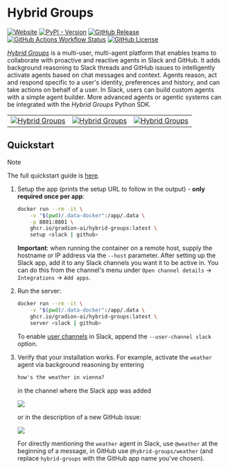 # Hybrid Groups

<p align="left">
    <a href="https://gradion-ai.github.io/hybrid-groups/"><img alt="Website" src="https://img.shields.io/website?url=https%3A%2F%2Fgradion-ai.github.io%2Fhybrid-groups%2F&up_message=online&down_message=offline&label=docs"></a>
    <a href="https://pypi.org/project/hybrid-groups/"><img alt="PyPI - Version" src="https://img.shields.io/pypi/v/hybrid-groups?color=blue"></a>
    <a href="https://github.com/gradion-ai/hybrid-groups/releases"><img alt="GitHub Release" src="https://img.shields.io/github/v/release/gradion-ai/hybrid-groups"></a>
    <a href="https://github.com/gradion-ai/hybrid-groups/actions"><img alt="GitHub Actions Workflow Status" src="https://img.shields.io/github/actions/workflow/status/gradion-ai/hybrid-groups/test.yml"></a>
    <a href="https://github.com/gradion-ai/hybrid-groups/blob/main/LICENSE"><img alt="GitHub License" src="https://img.shields.io/github/license/gradion-ai/hybrid-groups?color=blueviolet"></a>
</p>

[*Hybrid Groups*](https://gradion-ai.github.io/hybrid-groups/) is a multi-user, multi-agent platform that enables teams to collaborate with proactive and reactive agents in Slack and GitHub. It adds background reasoning to Slack threads and GitHub issues to intelligently activate agents based on chat messages and context. Agents reason, act and respond specific to a user's identity, preferences and history, and can take actions on behalf of a user. In Slack, users can build custom agents with a simple agent builder. More advanced agents or agentic systems can be integrated with the *Hybrid Groups* Python SDK.

<table>
<tr>
<td><a href="https://gradion-ai.github.io/hybrid-groups/images/overview/overview-1.png" target="_blank"><img src="https://gradion-ai.github.io/hybrid-groups/images/overview/overview-1.png" alt="Hybrid Groups" /></a></td>
<td><a href="https://gradion-ai.github.io/hybrid-groups/images/overview/overview-2.png" target="_blank"><img src="https://gradion-ai.github.io/hybrid-groups/images/overview/overview-2.png" alt="Hybrid Groups" /></a></td>
<td><a href="https://gradion-ai.github.io/hybrid-groups/images/overview/overview-3.png" target="_blank"><img src="https://gradion-ai.github.io/hybrid-groups/images/overview/overview-3.png" alt="Hybrid Groups" /></a></td>
</tr>
</table>

## Quickstart

> [!NOTE]
> The full quickstart guide is [here](https://gradion-ai.github.io/hybrid-groups/quickstart).

1. Setup the app (prints the setup URL to follow in the output) - **only required once per app**:
    ```bash
    docker run --rm -it \
        -v "$(pwd)/.data-docker":/app/.data \
        -p 8801:8801 \
        ghcr.io/gradion-ai/hybrid-groups:latest \
        setup <slack | github>
    ```
    **Important**: when running the container on a remote host, supply the hostname or IP address via the `--host` parameter. After setting up the Slack app, add it to any Slack channels you want it to be active in. You can do this from the channel's menu under `Open channel details` -> `Integrations` -> `Add apps`.

2. Run the server:
    ```bash
    docker run --rm -it \
        -v "$(pwd)/.data-docker":/app/.data \
        ghcr.io/gradion-ai/hybrid-groups:latest \
        server <slack | github>
    ```
    To enable [user channels](https://gradion-ai.github.io/hybrid-groups/app-server/#slack) in Slack, append the `--user-channel slack` option.

3. Verify that your installation works. For example, activate the `weather` agent via background reasoning by entering

    ```markdown
    how's the weather in vienna?
    ```

    in the channel where the Slack app was added

    <a href="https://gradion-ai.github.io/hybrid-groups/images/quickstart/quickstart-1.png" target="_blank"><img src="https://gradion-ai.github.io/hybrid-groups/images/quickstart/quickstart-1.png" class="thumbnail"></a>

    or in the description of a new GitHub issue:

    <a href="https://gradion-ai.github.io/hybrid-groups/images/quickstart/quickstart-2.png" target="_blank"><img src="https://gradion-ai.github.io/hybrid-groups/images/quickstart/quickstart-2.png" class="thumbnail"></a>

    For directly mentioning the `weather` agent in Slack, use `@weather` at the beginning of a message, in GitHub use `@hybrid-groups/weather` (and replace `hybrid-groups` with the GitHub app name you've chosen).
